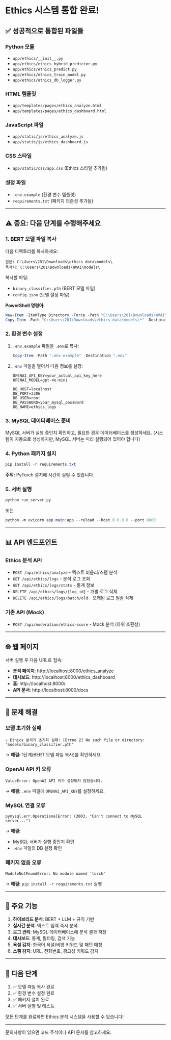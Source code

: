 # Ethics 시스템 통합 완료!

## ✅ 성공적으로 통합된 파일들

### Python 모듈
- `app/ethics/__init__.py`
- `app/ethics/ethics_hybrid_predictor.py`
- `app/ethics/ethics_predict.py`
- `app/ethics/ethics_train_model.py`
- `app/ethics/ethics_db_logger.py`

### HTML 템플릿
- `app/templates/pages/ethics_analyze.html`
- `app/templates/pages/ethics_dashboard.html`

### JavaScript 파일
- `app/static/js/ethics_analyze.js`
- `app/static/js/ethics_dashboard.js`

### CSS 스타일
- `app/static/css/app.css` (Ethics 스타일 추가됨)

### 설정 파일
- `.env.example` (환경 변수 템플릿)
- `requirements.txt` (패키지 의존성 추가됨)

---

## ⚠️ 중요: 다음 단계를 수행해주세요

### 1. BERT 모델 파일 복사

다음 디렉토리를 복사하세요:
```
원본: C:\Users\201\Downloads\ethics_data\models\
목적지: C:\Users\201\Downloads\WMAI\models\
```

복사할 파일:
- `binary_classifier.pth` (BERT 모델 파일)
- `config.json` (모델 설정 파일)

**PowerShell 명령어:**
```powershell
New-Item -ItemType Directory -Force -Path "C:\Users\201\Downloads\WMAI\models"
Copy-Item -Path "C:\Users\201\Downloads\ethics_data\models\*" -Destination "C:\Users\201\Downloads\WMAI\models\" -Recurse -Force
```

### 2. 환경 변수 설정

1. `.env.example` 파일을 `.env`로 복사:
   ```powershell
   Copy-Item -Path ".env.example" -Destination ".env"
   ```

2. `.env` 파일을 열어서 다음 정보를 설정:
   ```env
   OPENAI_API_KEY=your_actual_api_key_here
   OPENAI_MODEL=gpt-4o-mini
   
   DB_HOST=localhost
   DB_PORT=3306
   DB_USER=root
   DB_PASSWORD=your_mysql_password
   DB_NAME=ethics_logs
   ```

### 3. MySQL 데이터베이스 준비

MySQL 서버가 실행 중인지 확인하고, 필요한 경우 데이터베이스를 생성하세요.
(시스템이 자동으로 생성하지만, MySQL 서버는 미리 실행되어 있어야 합니다)

### 4. Python 패키지 설치

```powershell
pip install -r requirements.txt
```

**주의:** PyTorch 설치에 시간이 걸릴 수 있습니다.

### 5. 서버 실행

```powershell
python run_server.py
```

또는

```powershell
python -m uvicorn app.main:app --reload --host 0.0.0.0 --port 8000
```

---

## 📊 API 엔드포인트

### Ethics 분석 API
- `POST /api/ethics/analyze` - 텍스트 비윤리/스팸 분석
- `GET /api/ethics/logs` - 분석 로그 조회
- `GET /api/ethics/logs/stats` - 통계 정보
- `DELETE /api/ethics/logs/{log_id}` - 개별 로그 삭제
- `DELETE /api/ethics/logs/batch/old` - 오래된 로그 일괄 삭제

### 기존 API (Mock)
- `POST /api/moderation/ethics-score` - Mock 분석 (하위 호환성)

---

## 🌐 웹 페이지

서버 실행 후 다음 URL로 접속:

- **분석 페이지**: http://localhost:8000/ethics_analyze
- **대시보드**: http://localhost:8000/ethics_dashboard
- **홈**: http://localhost:8000/
- **API 문서**: http://localhost:8000/docs

---

## 🔧 문제 해결

### 모델 초기화 실패
```
⚠️ Ethics 분석기 초기화 실패: [Errno 2] No such file or directory: 'models/binary_classifier.pth'
```
→ **해결:** 1단계(BERT 모델 파일 복사)를 확인하세요.

### OpenAI API 키 오류
```
ValueError: OpenAI API 키가 설정되지 않았습니다.
```
→ **해결:** `.env` 파일에 `OPENAI_API_KEY`를 설정하세요.

### MySQL 연결 오류
```
pymysql.err.OperationalError: (2003, "Can't connect to MySQL server...")
```
→ **해결:** 
- MySQL 서버가 실행 중인지 확인
- `.env` 파일의 DB 설정 확인

### 패키지 없음 오류
```
ModuleNotFoundError: No module named 'torch'
```
→ **해결:** `pip install -r requirements.txt` 실행

---

## 📝 주요 기능

1. **하이브리드 분석**: BERT + LLM + 규칙 기반
2. **실시간 분석**: 텍스트 입력 즉시 분석
3. **로그 관리**: MySQL 데이터베이스에 분석 결과 저장
4. **대시보드**: 통계, 필터링, 검색 기능
5. **욕설 감지**: 한국어 욕설/비방 키워드 및 패턴 매칭
6. **스팸 감지**: URL, 전화번호, 광고성 키워드 감지

---

## 🎯 다음 단계

1. ✅ 모델 파일 복사 완료
2. ✅ 환경 변수 설정 완료
3. ✅ 패키지 설치 완료
4. ✅ 서버 실행 및 테스트

모든 단계를 완료하면 Ethics 분석 시스템을 사용할 수 있습니다!

---

문의사항이 있으면 코드 주석이나 API 문서를 참고하세요.

